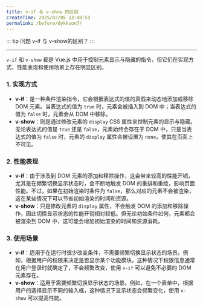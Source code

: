 ```yaml
---
title: v-if 与 v-show 的区别
createTime: 2025/02/05 13:40:53
permalink: /before/dykkuon7/
---
```


::: tip 问题
v-if 与 v-show的区别？
:::

---

`v-if` 和 `v-show` 都是 Vue.js 中用于控制元素显示与隐藏的指令，但它们在实现方式、性能表现和使用场景上存在明显区别。

### 1. 实现方式
- **v-if**：是一种条件渲染指令，它会根据表达式的值的真假来动态地添加或移除 DOM 元素。当表达式的值为 `true` 时，元素会被插入到 DOM 中；当表达式的值为 `false` 时，元素会从 DOM 中移除。
- **v-show**：则是通过修改元素的 `display` CSS 属性来控制元素的显示与隐藏。无论表达式的值是 `true` 还是 `false`，元素始终会存在于 DOM 中，只是当表达式的值为 `false` 时，元素的 `display` 属性会被设置为 `none`，使其在页面上不可见。

### 2. 性能表现
- **v-if**：由于涉及到 DOM 元素的添加和移除操作，这会带来较高的性能开销，尤其是在频繁切换显示状态时，会不断地触发 DOM 的重排和重绘，影响页面性能。不过，如果在初始渲染时条件为 `false`，那么对应的元素不会被渲染，这在某些情况下可以节省初始渲染的时间和资源。
- **v-show**：只是修改元素的 `display` 属性，不会触发 DOM 的添加和移除操作，因此切换显示状态的性能开销相对较低。但无论初始条件如何，元素都会被渲染到 DOM 中，这可能会增加初始渲染的时间和资源消耗。

### 3. 使用场景
- **v-if**：适用于在运行时很少改变条件，不需要频繁切换显示状态的场景。例如，根据用户的权限来决定是否显示某个功能模块，这种情况下权限信息通常在用户登录时就确定了，不会频繁改变，使用 `v-if` 可以避免不必要的 DOM 元素存在。
- **v-show**：适用于需要频繁切换显示状态的场景。例如，在一个表单中，根据用户的选择显示不同的输入框，这种情况下显示状态会频繁变化，使用 `v-show` 可以提高性能。
